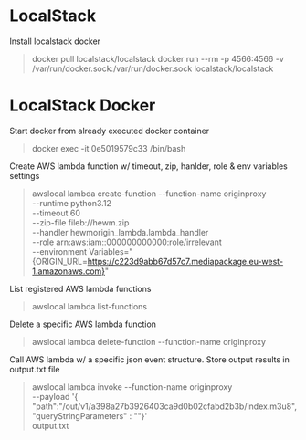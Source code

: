 # LocalStack
Install localstack docker
> docker pull localstack/localstack
> docker run --rm -p 4566:4566 -v /var/run/docker.sock:/var/run/docker.sock localstack/localstack

# LocalStack Docker
Start docker from already executed docker container
> docker exec -it 0e5019579c33 /bin/bash

Create AWS lambda function w/ timeout, zip, hanlder, role & env variables settings
> awslocal lambda create-function --function-name originproxy \
--runtime python3.12 \
--timeout 60 \
--zip-file fileb://hewm.zip \
--handler hewmorigin_lambda.lambda_handler \
--role arn:aws:iam::000000000000:role/irrelevant \
--environment Variables="{ORIGIN_URL=https://c223d9abb67d57c7.mediapackage.eu-west-1.amazonaws.com}"

List registered AWS lambda functions
> awslocal lambda list-functions

Delete a specific AWS lambda function
> awslocal lambda delete-function --function-name originproxy

Call AWS lambda w/ a specific json event structure. Store output results in output.txt file
> awslocal lambda invoke --function-name originproxy \
--payload '{ "path":"/out/v1/a398a27b3926403ca9d0b02cfabd2b3b/index.m3u8", "queryStringParameters" : ""}' \
output.txt

